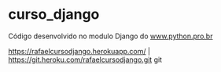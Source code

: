 # curso_django

Código desenvolvido no modulo Django do www.python.pro.br

https://rafaelcursodjango.herokuapp.com/ | https://git.heroku.com/rafaelcursodjango.git
git 
